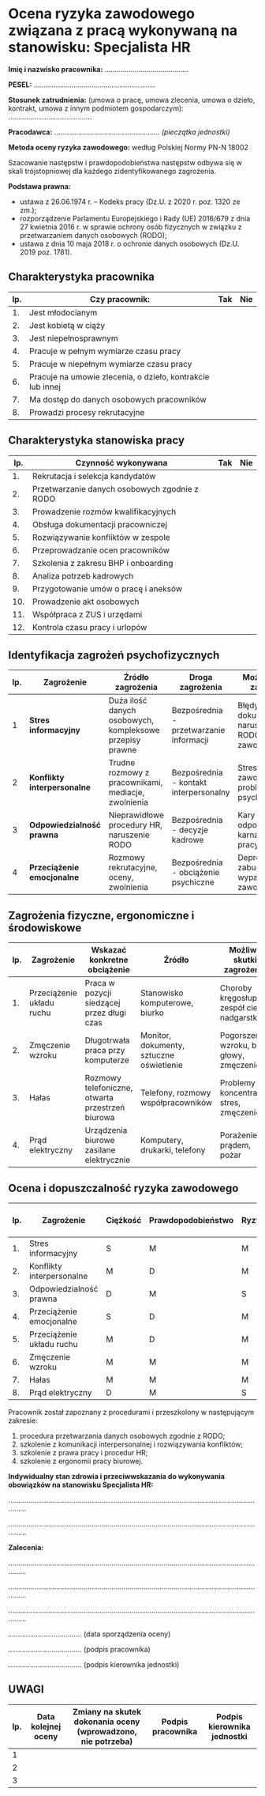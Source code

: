 # Ocena ryzyka zawodowego związana z pracą wykonywaną na stanowisku: Specjalista HR

**Imię i nazwisko pracownika:** ..........................................

**PESEL:** .............................................................

**Stosunek zatrudnienia:** (umowa o pracę, umowa zlecenia, umowa o dzieło, kontrakt, umowa z innym podmiotem gospodarczym): ..........................................

**Pracodawca:** .....................................................
*(pieczątka jednostki)*

**Metoda oceny ryzyka zawodowego:** według Polskiej Normy PN-N 18002

Szacowanie następstw i prawdopodobieństwa następstw odbywa się w skali trójstopniowej dla każdego zidentyfikowanego zagrożenia.

**Podstawa prawna:**
- ustawa z 26.06.1974 r. – Kodeks pracy (Dz.U. z 2020 r. poz. 1320 ze zm.);
- rozporządzenie Parlamentu Europejskiego i Rady (UE) 2016/679 z dnia 27 kwietnia 2016 r. w sprawie ochrony osób fizycznych w związku z przetwarzaniem danych osobowych (RODO);
- ustawa z dnia 10 maja 2018 r. o ochronie danych osobowych (Dz.U. 2019 poz. 1781).

## Charakterystyka pracownika

| lp. | Czy pracownik: | Tak | Nie |
|-----|----------------|-----|-----|
| 1. | Jest młodocianym | | |
| 2. | Jest kobietą w ciąży | | |
| 3. | Jest niepełnosprawnym | | |
| 4. | Pracuje w pełnym wymiarze czasu pracy | | |
| 5. | Pracuje w niepełnym wymiarze czasu pracy | | |
| 6. | Pracuje na umowie zlecenia, o dzieło, kontrakcie lub innej | | |
| 7. | Ma dostęp do danych osobowych pracowników | | |
| 8. | Prowadzi procesy rekrutacyjne | | |

## Charakterystyka stanowiska pracy

| lp. | Czynność wykonywana | Tak | Nie |
|-----|---------------------|-----|-----|
| 1. | Rekrutacja i selekcja kandydatów | | |
| 2. | Przetwarzanie danych osobowych zgodnie z RODO | | |
| 3. | Prowadzenie rozmów kwalifikacyjnych | | |
| 4. | Obsługa dokumentacji pracowniczej | | |
| 5. | Rozwiązywanie konfliktów w zespole | | |
| 6. | Przeprowadzanie ocen pracowników | | |
| 7. | Szkolenia z zakresu BHP i onboarding | | |
| 8. | Analiza potrzeb kadrowych | | |
| 9. | Przygotowanie umów o pracę i aneksów | | |
| 10. | Prowadzenie akt osobowych | | |
| 11. | Współpraca z ZUS i urzędami | | |
| 12. | Kontrola czasu pracy i urlopów | | |

## Identyfikacja zagrożeń psychofizycznych

| lp. | Zagrożenie | Źródło zagrożenia | Droga zagrożenia | Możliwe skutki zagrożenia | Środki ochrony indywidualnej/zbiorowej |
|-----|------------|------------------|------------------|---------------------------|----------------------------------------|
| 1 | **Stres informacyjny** | Duża ilość danych osobowych, kompleksowe przepisy prawne | Bezpośrednia - przetwarzanie informacji | Błędy w dokumentacji, naruszenie RODO, wypalenie zawodowe | Szkolenia z RODO, systemy HR, procedury kontroli jakości |
| 2 | **Konflikty interpersonalne** | Trudne rozmowy z pracownikami, mediacje, zwolnienia | Bezpośrednia - kontakt interpersonalny | Stres, wypalenie zawodowe, problemy psychiczne | Szkolenia z komunikacji, wsparcie psychologiczne, procedury mediacji |
| 3 | **Odpowiedzialność prawna** | Nieprawidłowe procedury HR, naruszenie RODO | Bezpośrednia - decyzje kadrowe | Kary finansowe, odpowiedzialność karna, utrata pracy | Regularne szkolenia prawne, audyty procedur, konsultacje prawne |
| 4 | **Przeciążenie emocjonalne** | Rozmowy rekrutacyjne, oceny, zwolnienia | Bezpośrednia - obciążenie psychiczne | Depresja, lęki, zaburzenia snu, wypalenie zawodowe | Rotacja zadań, wsparcie zespołu, terapia, urlopy regeneracyjne |

## Zagrożenia fizyczne, ergonomiczne i środowiskowe

| lp. | Zagrożenie | Wskazać konkretne obciążenie | Źródło | Możliwe skutki zagrożenia | Ochrona przed zagrożeniem | Środki ochrony indywidualnej |
|-----|------------|------------------------------|--------|---------------------------|---------------------------|------------------------------|
| 1. | Przeciążenie układu ruchu | Praca w pozycji siedzącej przez długi czas | Stanowisko komputerowe, biurko | Choroby kręgosłupa, zespół cieśni nadgarstka | Ergonomiczne stanowisko pracy, przerwy w pracy | Regularne ćwiczenia, prawidłowa pozycja ciała |
| 2. | Zmęczenie wzroku | Długotrwała praca przy komputerze | Monitor, dokumenty, sztuczne oświetlenie | Pogorszenie wzroku, bóle głowy, zmęczenie | Odpowiednie oświetlenie, przerwy w pracy | Regularne badania okulistyczne |
| 3. | Hałas | Rozmowy telefoniczne, otwarta przestrzeń biurowa | Telefony, rozmowy współpracowników | Problemy z koncentracją, stres, zmęczenie | Wyciszenie pomieszczeń, organizacja przestrzeni | Słuchawki z redukcją szumów |
| 4. | Prąd elektryczny | Urządzenia biurowe zasilane elektrycznie | Komputery, drukarki, telefony | Porażenie prądem, pożar | Przeglądy techniczne, sprawne urządzenia | Szkolenie stanowiskowe, ostrożność |

## Ocena i dopuszczalność ryzyka zawodowego

| lp. | Zagrożenie | Ciężkość | Prawdopodobieństwo | Ryzyko | Dopuszczalność ryzyka zawodowego |
|-----|------------|----------|-------------------|--------|----------------------------------|
| 1. | Stres informacyjny | S | M | M | Dopuszczalne |
| 2. | Konflikty interpersonalne | M | D | M | Dopuszczalne |
| 3. | Odpowiedzialność prawna | D | M | S | Dopuszczalne |
| 4. | Przeciążenie emocjonalne | S | D | M | Dopuszczalne |
| 5. | Przeciążenie układu ruchu | M | D | M | Dopuszczalne |
| 6. | Zmęczenie wzroku | M | M | M | Dopuszczalne |
| 7. | Hałas | M | M | M | Dopuszczalne |
| 8. | Prąd elektryczny | D | M | S | Dopuszczalne |

Pracownik został zapoznany z procedurami i przeszkolony w następującym zakresie:

1) procedura przetwarzania danych osobowych zgodnie z RODO;
2) szkolenie z komunikacji interpersonalnej i rozwiązywania konfliktów;
3) szkolenie z prawa pracy i procedur HR;
4) szkolenie z ergonomii pracy biurowej.

**Indywidualny stan zdrowia i przeciwwskazania do wykonywania obowiązków na stanowisku Specjalista HR:**

.....................................................................................................................................

.....................................................................................................................................

**Zalecenia:**

.....................................................................................................................................

.....................................................................................................................................

.....................................................................................................................................

*.....................................*
(data sporządzenia oceny)

*.....................................*
(podpis pracownika)

*.....................................*
(podpis kierownika jednostki)

## UWAGI

| lp. | Data kolejnej oceny | Zmiany na skutek dokonania oceny (wprowadzono, nie potrzeba) | Podpis pracownika | Podpis kierownika jednostki |
|-----|-------------------|-----------------------------------------------------------|-------------------|---------------------------|
| 1 | | | | |
| 2 | | | | |
| 3 | | | | |
